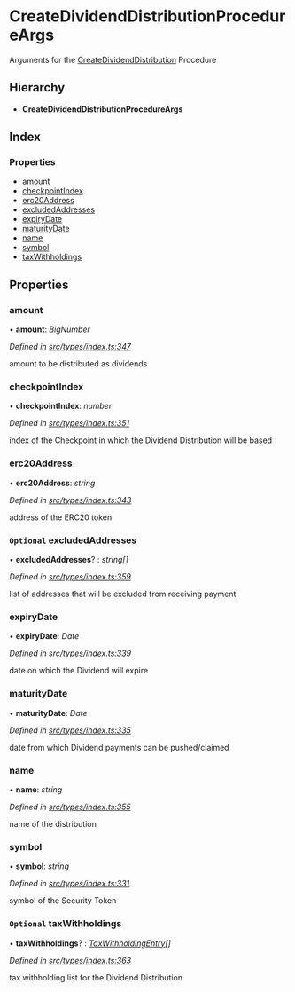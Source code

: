 # CreateDividendDistributionProcedureArgs

Arguments for the [CreateDividendDistribution](../enums/_types_index_.proceduretype.md#createdividenddistribution) Procedure

## Hierarchy

* **CreateDividendDistributionProcedureArgs**

## Index

### Properties

* [amount](_types_index_.createdividenddistributionprocedureargs.md#amount)
* [checkpointIndex](_types_index_.createdividenddistributionprocedureargs.md#checkpointindex)
* [erc20Address](_types_index_.createdividenddistributionprocedureargs.md#erc20address)
* [excludedAddresses](_types_index_.createdividenddistributionprocedureargs.md#optional-excludedaddresses)
* [expiryDate](_types_index_.createdividenddistributionprocedureargs.md#expirydate)
* [maturityDate](_types_index_.createdividenddistributionprocedureargs.md#maturitydate)
* [name](_types_index_.createdividenddistributionprocedureargs.md#name)
* [symbol](_types_index_.createdividenddistributionprocedureargs.md#symbol)
* [taxWithholdings](_types_index_.createdividenddistributionprocedureargs.md#optional-taxwithholdings)

## Properties

### amount

• **amount**: _BigNumber_

_Defined in_ [_src/types/index.ts:347_](https://github.com/PolymathNetwork/polymath-sdk/blob/e8bbc1e/src/types/index.ts#L347)

amount to be distributed as dividends

### checkpointIndex

• **checkpointIndex**: _number_

_Defined in_ [_src/types/index.ts:351_](https://github.com/PolymathNetwork/polymath-sdk/blob/e8bbc1e/src/types/index.ts#L351)

index of the Checkpoint in which the Dividend Distribution will be based

### erc20Address

• **erc20Address**: _string_

_Defined in_ [_src/types/index.ts:343_](https://github.com/PolymathNetwork/polymath-sdk/blob/e8bbc1e/src/types/index.ts#L343)

address of the ERC20 token

### `Optional` excludedAddresses

• **excludedAddresses**? : _string\[\]_

_Defined in_ [_src/types/index.ts:359_](https://github.com/PolymathNetwork/polymath-sdk/blob/e8bbc1e/src/types/index.ts#L359)

list of addresses that will be excluded from receiving payment

### expiryDate

• **expiryDate**: _Date_

_Defined in_ [_src/types/index.ts:339_](https://github.com/PolymathNetwork/polymath-sdk/blob/e8bbc1e/src/types/index.ts#L339)

date on which the Dividend will expire

### maturityDate

• **maturityDate**: _Date_

_Defined in_ [_src/types/index.ts:335_](https://github.com/PolymathNetwork/polymath-sdk/blob/e8bbc1e/src/types/index.ts#L335)

date from which Dividend payments can be pushed/claimed

### name

• **name**: _string_

_Defined in_ [_src/types/index.ts:355_](https://github.com/PolymathNetwork/polymath-sdk/blob/e8bbc1e/src/types/index.ts#L355)

name of the distribution

### symbol

• **symbol**: _string_

_Defined in_ [_src/types/index.ts:331_](https://github.com/PolymathNetwork/polymath-sdk/blob/e8bbc1e/src/types/index.ts#L331)

symbol of the Security Token

### `Optional` taxWithholdings

• **taxWithholdings**? : [_TaxWithholdingEntry_](_types_index_.taxwithholdingentry.md)_\[\]_

_Defined in_ [_src/types/index.ts:363_](https://github.com/PolymathNetwork/polymath-sdk/blob/e8bbc1e/src/types/index.ts#L363)

tax withholding list for the Dividend Distribution

